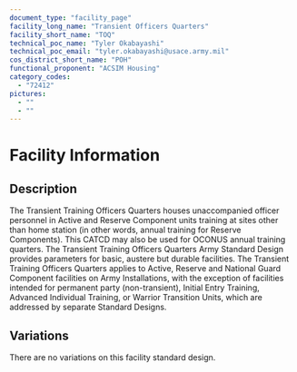 ```yaml
---
document_type: "facility_page"
facility_long_name: "Transient Officers Quarters"
facility_short_name: "TOQ"
technical_poc_name: "Tyler Okabayashi"
technical_poc_email: "tyler.okabayashi@usace.army.mil"
cos_district_short_name: "POH"
functional_proponent: "ACSIM Housing"
category_codes:
  - "72412"
pictures:
  - ""
  - ""
---
```


# Facility Information

## Description

The Transient Training Officers Quarters houses unaccompanied officer personnel in Active and Reserve Component units training at sites other than home station (in other words, annual training for Reserve Components). This CATCD may also be used for OCONUS annual training quarters. The Transient Training Officers Quarters Army Standard Design provides parameters for basic, austere but durable facilities.
The Transient Training Officers Quarters applies to Active, Reserve and National Guard Component facilities on Army Installations, with the exception of facilities intended for permanent party (non-transient), Initial Entry Training, Advanced Individual Training, or Warrior Transition Units, which are addressed by separate Standard Designs.

## Variations

There are no variations on this facility standard design.
